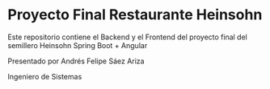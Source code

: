 # Proyecto Final Restaurante Heinsohn

Este repositorio contiene el Backend y el Frontend del proyecto final del semillero Heinsohn Spring Boot + Angular

Presentado por Andrés Felipe Sáez Ariza

Ingeniero de Sistemas


